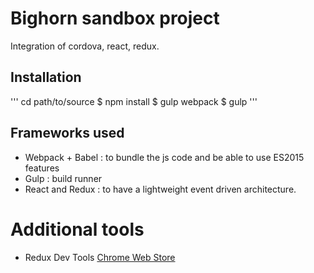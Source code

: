 # Bighorn sandbox project
Integration of cordova, react, redux.

## Installation
'''
cd path/to/source
$ npm install
$ gulp webpack
$ gulp
'''

## Frameworks used

 - Webpack + Babel : to bundle the js code and be able to use ES2015 features
 - Gulp : build runner
 - React and Redux : to have a lightweight event driven architecture.
 
 # Additional tools
 - Redux Dev Tools [Chrome Web Store](https://chrome.google.com/webstore/detail/redux-devtools/lmhkpmbekcpmknklioeibfkpmmfibljd)